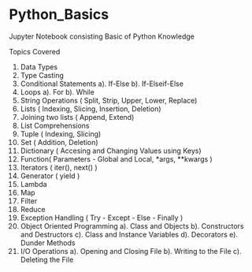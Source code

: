 # Python_Basics
Jupyter Notebook consisting Basic of Python Knowledge

Topics Covered

1. Data Types
2. Type Casting
3. Conditional Statements
   a). If-Else
   b). If-Elseif-Else
4. Loops
   a). For
   b). While
5. String Operations ( Split, Strip, Upper, Lower, Replace)
6. Lists ( Indexing, Slicing, Insertion, Deletion)
7. Joining two lists ( Append, Extend)
8. List Comprehensions
9. Tuple ( Indexing, Slicing)
10. Set ( Addition, Deletion)
11. Dictionary ( Accesing and Changing Values using Keys)
12. Function( Parameters - Global and Local, *args, **kwargs )
13. Iterators ( iter(), next() )
14. Generator ( yield )
15. Lambda
16. Map
17. Filter
18. Reduce
19. Exception Handling ( Try - Except - Else - Finally )
20. Object Oriented Programming
    a). Class and Objects
    b). Constructors and Destructors
    c). Class and Instance Variables
    d). Decorators
    e). Dunder Methods
21. I/O Operations
    a). Opening and Closing File
    b). Writing to the File
    c). Deleting the File
